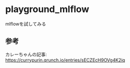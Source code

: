 # playground_mlflow
mlflowを試してみる

## 参考
カレーちゃんの記事: https://currypurin.qrunch.io/entries/sECZEcH9OVg4K2iq
